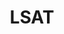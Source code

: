 ---
title: LSAT
crosslinks:
- lawschooladmissions
- REEEEEEEEEE
- Mcat
- whitepeoplegifs
- commentgore
- Nootropics
- science
- LawSchool
---